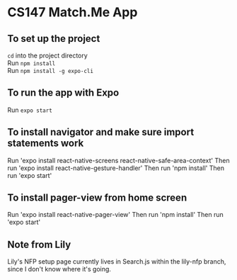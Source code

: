 # CS147 Match.Me App

## To set up the project

`cd` into the project directory  
Run `npm install`  
Run `npm install -g expo-cli`  

## To run the app with Expo
Run `expo start`  

## To install navigator and make sure import statements work
Run 'expo install react-native-screens react-native-safe-area-context'
Then run 'expo install react-native-gesture-handler'
Then run 'npm install'
Then run 'expo start'

## To install pager-view from home screen
Run 'expo install react-native-pager-view'
Then run 'npm install' 
Then run 'expo start' 


## Note from Lily
Lily's NFP setup page currently lives in Search.js within the lily-nfp branch, since I don't know where it's going. 